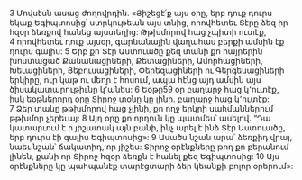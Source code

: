 3 Մովսէսն ասաց ժողովրդին. «Յիշեցէ՛ք այս օրը, երբ դուք դուրս եկաք Եգիպտոսից՝ ստրկութեան այս տնից, որովհետեւ Տէրը ձեզ իր հզօր ձեռքով հանեց այստեղից: Թթխմորով հաց չպիտի ուտէք, 4 որովհետեւ դուք այսօր, գարնանային վաղահաս բերքի ամսին էք դուրս գալիս: 5 Երբ քո Տէր Աստուածը քեզ տանի քո հայրերին խոստացած Քանանացիների, Քետացիների, Ամորհացիների, Խեւացիների, Յեբուսացիների, Փերեզացիների ու Գերգեսացիների երկիրը, ուր կաթ ու մեղր է հոսում, ապա հէնց այդ ամսին այս ծիսակատարութիւնը կ՚անես: 6 Եօթը59 օր բաղարջ հաց կ՚ուտէք, իսկ եօթներորդ օրը Տիրոջ տօնը կը լինի. բաղարջ հաց կ՚ուտէք: 7 Ձեր տանը թթխմորով հաց չլինի, քո ողջ երկրի սահմաններում թթխմոր չերեւայ: 8 Այդ օրը քո որդուն կը պատմես՝ ասելով. “Դա կատարւում է ի յիշատակ այն բանի, ինչ արել է ինձ Տէր Աստուածը, երբ դուրս էի գալիս Եգիպտոսից»: 9 Ասածս նշան արա՛ ձեռքիդ վրայ, նաեւ նշան՝ ճակատիդ, որ յիշես: Տիրոջ օրէնքները թող քո բերանում լինեն, քանի որ Տիրոջ հզօր ձեռքն է հանել քեզ Եգիպտոսից: 10 Այս օրէնքները կը պահպանէք տարէցտարի ձեր կեանքի բոլոր օրերում»:
